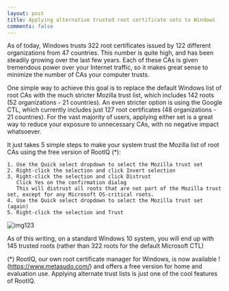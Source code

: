 ```yaml
---
layout: post
title: Applying alternative trusted root certificate sets to Windows
comments: false
---
```


As of today, Windows trusts 322 root certificates issued by 122 different organizations from 47 countries. This number is quite high, and has been steadily growing over the last few years. Each of these CAs is given tremendous power over your Internet traffic, so it makes great sense to minimize the number of CAs your computer trusts. 

One simple way to achieve this goal is to replace the default Windows list of root CAs with the much stricter Mozilla trust list, which includes 142 roots (52 organizations - 21 countries). An even stricter option is using the Google CTL, which currently includes just 127 root certificates (48 organizations - 21 countries). For the vast majority of users, applying either set is a great way to reduce your exposure to unnecessary CAs, with no negative impact whatsoever.

It just takes 5 simple steps to make your system trust the Mozilla list of root CAs using the free version of RootIQ (*):

    1. Use the Quick select dropdown to select the Mozilla trust set
    2. Right-click the selection and click Invert selection
    3. Right-click the selection and click Distrust
       Click Yes on the confirmation dialog
       This will distrust all roots that are not part of the Mozilla trust set, except for any Microsoft OS-critical roots.
    4. Use the Quick select dropdown to select the Mozilla trust set (again)
    5. Right-click the selection and Trust

![img123](https://nsa40.casimages.com/img/2020/10/17/201017023914436079.png)

As of this writing, on a standard Windows 10 system, you will end up with 145 trusted roots (rather than 322 roots for the default Microsoft CTL) 

(*) RootIQ, our own root certificate manager for Windows, is now available !(https://www.metasudo.com/) and offers a free version for home and evaluation use. Applying alternate trust lists is just one of the cool features of RootIQ.
